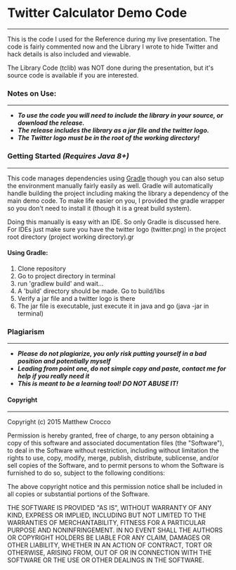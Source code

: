 # Twitter Calculator Demo Code
---

This is the code I used for the Reference during my live presentation. The code is fairly commented
now and the Library I wrote to hide Twitter and hack details is also included and viewable.

The Library Code (tclib) was NOT done during the presentation, but it's source code is available if
you are interested.

### Notes on Use:
---

- _**To use the code you will need to include the library in your source, or download the release.**_
- _**The release includes the library as a jar file and the twitter logo.**_
- _**The Twitter logo must be in the root of the working directory!**_


### Getting Started _(Requires Java 8+)_
---

This code manages dependencies using [Gradle](http://gradle.org/) though you can also setup the environment
manually fairly easily as well. Gradle will automatically handle building the project including making
the library a dependency of the main demo code. To make life easier on you, I provided the gradle wrapper so
you don't need to install it (though it is a great build system).

Doing this manually is easy with an IDE. So only Gradle is discussed here. For IDEs just make sure you have
the twitter logo (twitter.png) in the project root directory (project working directory).gr

#### Using Gradle: 
1. Clone repository
2. Go to project directory in terminal
3. run 'gradlew build' and wait...
4. A 'build' directory should be made. Go to build/libs
5. Verify a jar file and a twitter logo is there
6. The jar file is executable, just execute it in java and go (java -jar in terminal)

### Plagiarism
---

- _**Please do not plagiarize, you only risk putting yourself in a bad position and potentially myself**_
- _**Leading from point one, do not simple copy and paste, contact me for help if you really need it**_
- _**This is meant to be a learning tool! DO NOT ABUSE IT!**_

#### Copyright
---

Copyright (c) 2015 Matthew Crocco

Permission is hereby granted, free of charge, to any person obtaining a copy
of this software and associated documentation files (the "Software"), to deal
in the Software without restriction, including without limitation the rights
to use, copy, modify, merge, publish, distribute, sublicense, and/or sell
copies of the Software, and to permit persons to whom the Software is
furnished to do so, subject to the following conditions:

The above copyright notice and this permission notice shall be included in
all copies or substantial portions of the Software.

THE SOFTWARE IS PROVIDED "AS IS", WITHOUT WARRANTY OF ANY KIND, EXPRESS OR
IMPLIED, INCLUDING BUT NOT LIMITED TO THE WARRANTIES OF MERCHANTABILITY,
FITNESS FOR A PARTICULAR PURPOSE AND NONINFRINGEMENT.  IN NO EVENT SHALL THE
AUTHORS OR COPYRIGHT HOLDERS BE LIABLE FOR ANY CLAIM, DAMAGES OR OTHER
LIABILITY, WHETHER IN AN ACTION OF CONTRACT, TORT OR OTHERWISE, ARISING FROM,
OUT OF OR IN CONNECTION WITH THE SOFTWARE OR THE USE OR OTHER DEALINGS IN
THE SOFTWARE.
